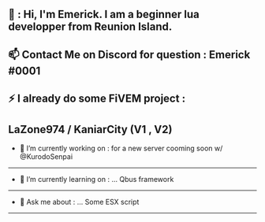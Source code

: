 👋 : Hi, I'm Emerick. I am a beginner lua developper from Reunion Island.
-------------------------------------------------------------------------------------------------------------------------------------------------------------------------

📫 Contact Me on Discord for question : Emerick #0001
-------------------------------------------------------------------------------------------------------------------------------------------------------------------------

⚡ I already do some FiVEM project :
-------------------------------------------------------------------------------------------------------------------------------------------------------------------------

LaZone974 / 
KaniarCity (V1 , V2)
-------------------------------------------------------------------------------------------------------------------------------------------------------------------------

- 🔭 I’m currently working on :
for a new server cooming soon w/ @KurodoSenpai
-------------------------------------------------------------------------------------------------------------------------------------------------------------------------

- 🌱 I’m currently learning on : ...
Qbus framework
-------------------------------------------------------------------------------------------------------------------------------------------------------------------------

- 💬 Ask me about : ...
Some ESX script
-------------------------------------------------------------------------------------------------------------------------------------------------------------------------

